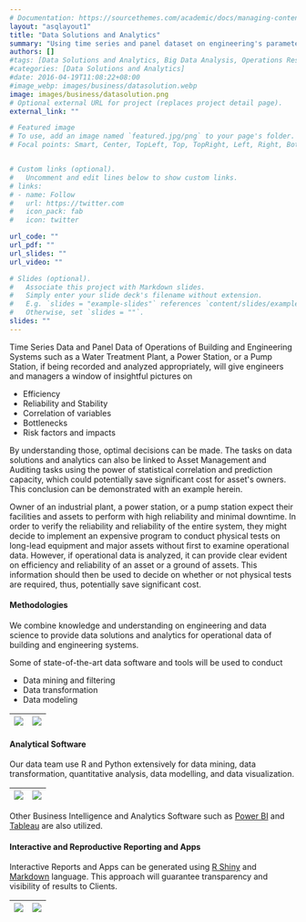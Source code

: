 ```yaml
---
# Documentation: https://sourcethemes.com/academic/docs/managing-content/
layout: "asqlayout1"
title: "Data Solutions and Analytics"
summary: "Using time series and panel dataset on engineering's parameters and variables of system, we can detect trends, establish correlation, and perform inference analysis that will support Clients on arriving at optimal business solutions"
authors: []
#tags: [Data Solutions and Analytics, Big Data Analysis, Operations Research]
#categories: [Data Solutions and Analytics]
#date: 2016-04-19T11:08:22+08:00
#image_webp: images/business/datasolution.webp
image: images/business/datasolution.png
# Optional external URL for project (replaces project detail page).
external_link: ""

# Featured image
# To use, add an image named `featured.jpg/png` to your page's folder.
# Focal points: Smart, Center, TopLeft, Top, TopRight, Left, Right, BottomLeft, Bottom, BottomRight.


# Custom links (optional).
#   Uncomment and edit lines below to show custom links.
# links:
# - name: Follow
#   url: https://twitter.com
#   icon_pack: fab
#   icon: twitter

url_code: ""
url_pdf: ""
url_slides: ""
url_video: ""

# Slides (optional).
#   Associate this project with Markdown slides.
#   Simply enter your slide deck's filename without extension.
#   E.g. `slides = "example-slides"` references `content/slides/example-slides.md`.
#   Otherwise, set `slides = ""`.
slides: ""
---
```

Time Series Data and Panel Data of Operations of Building and Engineering Systems such as a Water Treatment Plant, a Power Station, or a Pump Station, if being recorded and analyzed appropriately, will give engineers and managers a window of insightful pictures on

- Efficiency
- Reliability and Stability
- Correlation of variables
- Bottlenecks
- Risk factors and impacts

By understanding those, optimal decisions can be made. The tasks on data solutions and analytics can also be linked to Asset Management and Auditing tasks using the power of statistical correlation and prediction capacity, which could potentially save significant cost for asset's owners. This conclusion can be demonstrated with an example herein.

Owner of an industrial plant, a power station, or a pump station expect their facilities and assets to perform with high reliability and minimal downtime. In order to verify the reliability and reliability of the entire system, they might decide to implement an expensive program to conduct physical tests on long-lead equipment and major assets without first to examine operational data. However, if operational data is analyzed, it can provide clear evident on efficiency and reliability of an asset or a ground of assets. This information should then be used to decide on whether or not physical tests are required, thus, potentially save significant cost.

#### Methodologies
We combine knowledge and understanding on engineering and data science to provide data solutions and analytics for operational data of building and engineering systems.

Some of state-of-the-art data software and tools will be used to conduct
- Data mining and filtering
- Data transformation
- Data modeling

| ![](/images/auditing/R01.png)|![](/images/analysis/ch05_fig_energy_correlation.png)
|:---:|:---:|

#### Analytical Software
Our data team use R and Python extensively for data mining, data transformation, quantitative analysis, data modelling, and data visualization.

| ![](/images/auditing/R.png)|![](/images/auditing/python.png)
|:---:|:---:|

Other Business Intelligence and Analytics Software such as [Power BI](https://powerbi.microsoft.com/en-us/) and [Tableau](https://www.tableau.com/) are also utilized.

#### Interactive and Reproductive Reporting and Apps
Interactive Reports and Apps can be generated using [R Shiny](https://shiny.rstudio.com/) and [Markdown](https://rmarkdown.rstudio.com/) language. This approach will guarantee transparency and visibility of results to Clients.

| ![](/images/auditing/R02.png)|![](/images/auditing/R03.png)
|:---:|:---:|
